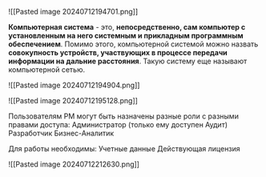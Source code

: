 


![[Pasted image 20240712194701.png]]

**Компьютерная система** - это, **непосредственно, сам компьютер с установленным на него системным и прикладным программным обеспечением**. Помимо этого, компьютерной системой можно назвать **совокупность устройств, участвующих в процессе передачи информации на дальние расстояния**. Такую систему еще называют компьютерной сетью.


![[Pasted image 20240712194904.png]]


![[Pasted image 20240712195128.png]]


Пользователям PM могут быть назначены разные роли с разными правами доступа:
Администратор (только ему доступен Аудит)
Разработчик 
Бизнес-Аналитик


Для работы необходимы:
Учетные данные 
Действующая лицензия





![[Pasted image 20240712212630.png]]


